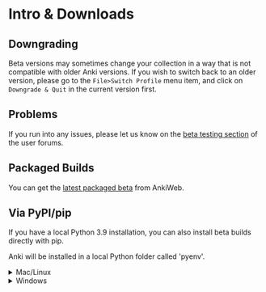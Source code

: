 # Intro & Downloads

## Downgrading

Beta versions may sometimes change your collection in a way that is not
compatible with older Anki versions. If you wish to switch back to an older
version, please go to the `File>Switch Profile` menu item, and click on
`Downgrade & Quit` in the current version first.

## Problems

If you run into any issues, please let us know on the [beta testing
section](https://forums.ankiweb.net/c/beta-testing/) of the user forums.

## Packaged Builds

You can get the [latest packaged beta](https://apps.ankiweb.net/downloads/beta/?C=N&O=D)
from AnkiWeb.

## Via PyPI/pip

If you have a local Python 3.9 installation, you can also install beta
builds directly with pip.

Anki will be installed in a local Python folder called 'pyenv'.

<details>
<summary>Mac/Linux</summary>

```
$ python3.9 -m venv pyenv
$ pyenv/bin/pip install --upgrade pip
$ pyenv/bin/pip install --upgrade --pre aqt[qt6]
$ pyenv/bin/anki
```

Repeat the last step if you wish to start the same Anki version again.
Repeat the last two steps to update to the latest beta and start it.

Remove `[qt6]` if you wish to use a compatible system-installed PyQt. On ARM
Linux, you must use a system-installed PyQt, as no PyQt wheels are available on
PyPI for ARM Linux.
</details>

<details>
<summary>Windows</summary>

```
c:\> python -m venv \pyenv
c:\> pyenv\scripts\pip install --upgrade pip
c:\> pyenv\scripts\pip install --upgrade --pre aqt[qt6]
c:\> pyenv\scripts\anki
```

Repeat the last step if you wish to start the same Anki version again.
Repeat the last two steps to update to the latest beta and start it.

</details>
